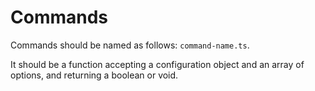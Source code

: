 # Commands

Commands should be named as follows: `command-name.ts`.

It should be a function accepting a configuration object and an array of options,
and returning a boolean or void.
